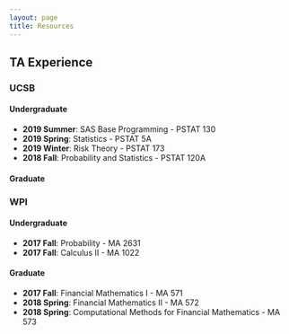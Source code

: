 ```yaml
---
layout: page
title: Resources
---
```


## TA Experience

### UCSB
#### Undergraduate
* **2019 Summer**: SAS Base Programming - PSTAT 130
* **2019 Spring**: Statistics - PSTAT 5A
* **2019 Winter**: Risk Theory - PSTAT 173
* **2018 Fall**: Probability and Statistics - PSTAT 120A


#### Graduate

### WPI
#### Undergraduate
* **2017 Fall**: Probability - MA 2631
* **2017 Fall**: Calculus II - MA 1022

#### Graduate
* **2017 Fall**: Financial Mathematics I - MA 571
* **2018 Spring**: Financial Mathematics II - MA 572
* **2018 Spring**: Computational Methods for Financial Mathematics - MA 573
